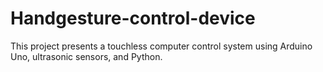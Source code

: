 # Handgesture-control-device
This project presents a touchless computer control system using Arduino Uno, ultrasonic sensors, and Python.
